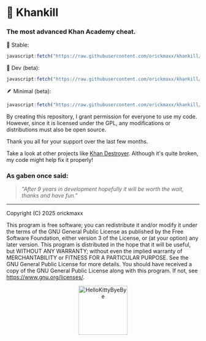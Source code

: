 # 🌿 Khankill
### The most advanced Khan Academy cheat.

🙂 Stable:
```js
javascript:fetch("https://raw.githubusercontent.com/orickmaxx/khankill/refs/heads/main/khankill.js").then(t=>t.text()).then(eval);
```
🔧 Dev (beta):
```js
javascript:fetch("https://raw.githubusercontent.com/orickmaxx/khankill/refs/heads/dev/khankill.js").then(t=>t.text()).then(eval);
```
🪶 Minimal (beta):
```js
javascript:fetch("https://raw.githubusercontent.com/orickmaxx/khankill/refs/heads/main/khankillminimal.js").then(t=>t.text()).then(eval);
```

By creating this repository, I grant permission for everyone to use my code. However, since it is licensed under the GPL, any modifications or distributions must also be open source.

Thank you all for your support over the last few months.

Take a look at other projects like [Khan Destroyer](https://github.com/ilytobias/Khan-Destroyer). Although it's quite broken, my code might help fix it properly!

### As gaben once said:
> _"After 9 years in development hopefully it will be worth the wait, thanks and have fun."_

--- 
Copyright (C) 2025 orickmaxx

This program is free software; you can redistribute it and/or modify it under the terms of the GNU General Public License as published by the Free Software Foundation, either version 3 of the License, or (at your option) any later version.
This program is distributed in the hope that it will be useful, but WITHOUT ANY WARRANTY; without even the implied warranty of MERCHANTABILITY or FITNESS FOR A PARTICULAR PURPOSE. See the GNU General Public License for more details.
You should have received a copy of the GNU General Public License along with this program. If not, see <https://www.gnu.org/licenses/>.

<p align="center">
  <a href="https://emoji.gg/emoji/5349-hellokittybyebye">
    <img src="https://cdn3.emoji.gg/emojis/5349-hellokittybyebye.png" width="128px" height="128px" alt="HelloKittyByeBye">
  </a>
</p>